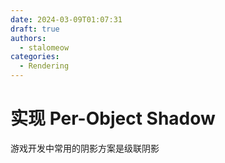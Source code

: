 ```yaml
---
date: 2024-03-09T01:07:31
draft: true
authors:
  - stalomeow
categories:
  - Rendering
---
```


# 实现 Per-Object Shadow

游戏开发中常用的阴影方案是级联阴影

<!-- more -->
